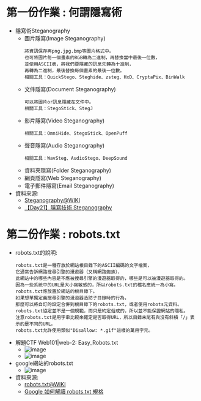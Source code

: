 # 第一份作業 : 何謂隱寫術
- 隱寫術Steganography
  - 圖片隱寫(Image Steganography)
    ```
    將資訊保存再png.jpg.bmp等圖片格式中。
    也可將圖片每一個畫素的RGB轉為二進制，再替換當中最後一位數，
    並使用ASCII表，將我們要隱藏的訊息先轉為十進制，
    再轉為二進制，最後替換每個畫素的最後一位數。
    相關工具：QuickStego、Steghide、zsteg、HxD、CryptaPix、BinWalk
    ```
  - 文件隱寫(Document Steganography)
    ```
    可以將圖片or訊息隱藏在文件中。
    相關工具：StegoStick、StegJ
    ```
  - 影片隱寫(Video Steganography)
    ```
    相關工具：OmniHide、StegoStick、OpenPuff
    ```
  - 聲音隱寫(Audio Steganography)
    ```
    相關工具：WavSteg、AudioStego、DeepSound
    ```
  - 資料夾隱寫(Folder Steganography)
  - 網頁隱寫(Web Steganography)
  - 電子郵件隱寫(Email Steganography)
- 資料來源:
  - [Steganography@WIKI](https://en.wikipedia.org/wiki/Steganography)
  - [【Day21】隱寫技術 Steganography](https://ithelp.ithome.com.tw/articles/10278407)

# 第二份作業 : robots.txt
- robots.txt的說明:
  ```
  robots.txt是一種存放於網站根目錄下的ASCII編碼的文字檔案，
  它通常告訴網路搜尋引擎的漫遊器（又稱網路蜘蛛），
  此網站中的哪些內容是不應被搜尋引擎的漫遊器取得的，哪些是可以被漫遊器取得的。
  因為一些系統中的URL是大小寫敏感的，所以robots.txt的檔名應統一為小寫。
  robots.txt應放置於網站的根目錄下。
  如果想單獨定義搜尋引擎的漫遊器造訪子目錄時的行為，
  那麼可以將自訂的設定合併到根目錄下的robots.txt，或者使用robots元資料。
  robots.txt協定並不是一個規範，而只是約定俗成的，所以並不能保證網站的隱私。
  注意robots.txt是用字串比較來確定是否取得URL，所以目錄末尾有與沒有斜槓「/」表示的是不同的URL。
  robots.txt允許使用類似"Disallow: *.gif"這樣的萬用字元。
  ```
- 解題CTF Web101|web-2: Easy_Robots.txt
  - ![image](https://user-images.githubusercontent.com/114580308/192783868-734cec96-f643-4dc5-baf1-2a0f02cb9ac5.png)
  - ![image](https://user-images.githubusercontent.com/114580308/192776851-9b139b21-5b64-4879-9065-ec3a637374f6.png)
- google網站的robots.txt
  - ![image](https://user-images.githubusercontent.com/114580308/192783678-e49a5d5c-a6cf-4742-90ff-6ffd79c3e2ab.png)
- 資料來源:
  - [robots.txt@WIKI](https://zh.wikipedia.org/zh-tw/Robots.txt) 
  - [Google 如何解讀 robots.txt 規格](https://developers.google.com/search/docs/advanced/robots/robots_txt?hl=zh-tw)
